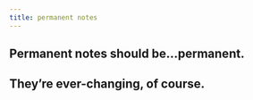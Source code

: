```yaml
---
title: permanent notes
---
```


## Permanent notes should be...permanent.
## They’re ever-changing, of course.
